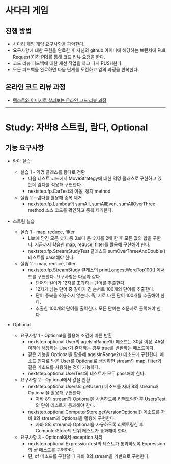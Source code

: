 # 사다리 게임

## 진행 방법

* 사다리 게임 게임 요구사항을 파악한다.
* 요구사항에 대한 구현을 완료한 후 자신의 github 아이디에 해당하는 브랜치에 Pull Request(이하 PR)를 통해 코드 리뷰 요청을 한다.
* 코드 리뷰 피드백에 대한 개선 작업을 하고 다시 PUSH한다.
* 모든 피드백을 완료하면 다음 단계를 도전하고 앞의 과정을 반복한다.

## 온라인 코드 리뷰 과정

* [텍스트와 이미지로 살펴보는 온라인 코드 리뷰 과정](https://github.com/nextstep-step/nextstep-docs/tree/master/codereview)

* * *

# Study: 자바8 스트림, 람다, Optional

## 기능 요구사항

* 람다 실습
    * 실습 1 - 익명 클래스를 람다로 전환
        * 다음 테스트 코드에서 MoveStrategy에 대한 익명 클래스로 구현하고 있는데 람다를 적용해 구현한다.
        * nextstep.fp.CarTest의 이동, 정지 method
    * 실습 2 - 람다를 활용해 중복 제거
        * nextstep.fp.Lambda의 sumAll, sumAllEven, sumAllOverThree method 소스 코드를 확인하고 중복 제거한다.

* 스트림 실습
    * 실습 1 - map, reduce, filter
        * List에 담긴 모든 숫자 중 3보다 큰 숫자를 2배 한 후 모든 값의 합을 구한다. 지금까지 학습한 map, reduce, filter를 활용해 구현해야 한다.
        * nextstep.fp.StreamStudyTest 클래스의 sumOverThreeAndDouble() 테스트를 pass해야 한다.
    * 실습 2 - map, reduce, filter
        * nextstep.fp.StreamStudy 클래스의 printLongestWordTop100() 메서드를 구현한다. 요구사항은 다음과 같다.
            * 단어의 길이가 12자를 초과하는 단어를 추출한다.
            * 12자가 넘는 단어 중 길이가 긴 순서로 100개의 단어를 추출한다.
            * 단어 중복을 허용하지 않는다. 즉, 서로 다른 단어 100개를 추출해야 한다.
            * 추출한 100개의 단어를 출력한다. 모든 단어는 소문자로 출력해야 한다.

* Optional
    * 요구사항 1 - Optional을 활용해 조건에 따른 반환
        * nextstep.optional.User의 ageIsInRange1() 메소드는 30살 이상, 45살 이하에 해당하는 User가 존재하는 경우 true를 반환하는 메소드이다.
        * 같은 기능을 Optional을 활용해 ageIsInRange2() 메소드에 구현한다. 메소드 인자로 받은 User를 Optional로 생성하면 stream의 map, filter와 같은 메소드를
          사용하는 것이 가능하다.
        * nextstep.optional.UserTest의 테스트가 모두 pass해야 한다.
    * 요구사항 2 - Optional에서 값을 반환
        * nextstep.optional.Users의 getUser() 메소드를 자바 8의 stream과 Optional을 활용해 구현한다.
          * 자바 8의 stream과 Optional을 사용하도록 리팩토링한 후 UsersTest의 단위 테스트가 통과해야 한다.
        * nextstep.optional.ComputerStore.getVersionOptional() 메소드를 자바 8의 stream과 Optional을 활용해 구현한다.
          * 자바 8의 stream과 Optional을 사용하도록 리팩토링한 후 ComputerStore의 단위 테스트가 통과해야 한다.
    * 요구사항 3 - Optional에서 exception 처리
        * nextstep.optional.ExpressionTest의 테스트가 통과하도록 Expression의 of 메소드를 구현한다.
        * 단, of 메소드를 구현할 때 자바 8의 stream을 기반으로 구현한다.
